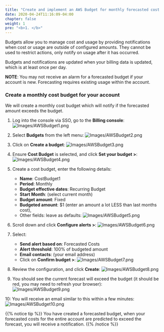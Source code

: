 ```yaml
---
title: "Create and implement an AWS Budget for monthly forecasted cost "
date: 2020-04-24T11:16:09-04:00
chapter: false
weight: 1
pre: "<b>1. </b>"
---
```


Budgets allow you to manage cost and usage by providing notifications when cost or usage are outside of configured amounts. They cannot be used to restrict actions, only notify on usage after it has occurred.

Budgets and notifications are updated when your billing data is updated, which is at least once per day.

**NOTE**: You may not receive an alarm for a forecasted budget if your account is new. Forecasting requires existing usage within the account.

### Create a monthly cost budget for your account
We will create a monthly cost budget which will notify if the forecasted amount exceeds the budget.

1. Log into the console via SSO, go to the **Billing console**:
![Images/AWSBudget1.png](/Cost/100_2_Cost_and_Usage_Governance/Images/AWSBudget1.png)

2. Select **Budgets** from the left menu:
![Images/AWSBudget2.png](/Cost/100_2_Cost_and_Usage_Governance/Images/AWSBudget2.png)

3. Click on **Create a budget**:
![Images/AWSBudget3.png](/Cost/100_2_Cost_and_Usage_Governance/Images/AWSBudget3.png)

4. Ensure **Cost Budget** is selected, and click **Set your budget >**:
![Images/AWSBudget4.png](/Cost/100_2_Cost_and_Usage_Governance/Images/AWSBudget4.png)

5. Create a cost budget, enter the following details:
    - **Name**: CostBudget1
    - **Period**: Monthly
    - **Budget effective dates**: Recurring Budget
    - **Start Month**: (select current month)
    - **Budget amount**: Fixed
    - **Budgeted amount**: $1 (enter an amount a lot LESS than last months cost),
    -  Other fields: leave as defaults:
![Images/AWSBudget5.png](/Cost/100_2_Cost_and_Usage_Governance/Images/AWSBudget5.png)

6. Scroll down and click **Configure alerts >**:
![Images/AWSBudget6.png](/Cost/100_2_Cost_and_Usage_Governance/Images/AWSBudget6.png)

7. Select:
    - **Send alert based on**: Forecasted Costs
    - **Alert threshold**: 100% of budgeted amount
    - **Email contacts**: (your email address)
    - Click on **Confirm budget >**:
![Images/AWSBudget7.png](/Cost/100_2_Cost_and_Usage_Governance/Images/AWSBudget7.png)

8. Review the configuration, and click **Create**:
![Images/AWSBudget8.png](/Cost/100_2_Cost_and_Usage_Governance/Images/AWSBudget8.png)

9. You should see the current forecast will exceed the budget (it should be red, you may need to refresh your browser):
![Images/AWSBudget9.png](/Cost/100_2_Cost_and_Usage_Governance/Images/AWSBudget9.png)

10: You will receive an email similar to this within a few minutes:
![Images/AWSBudget10.png](/Cost/100_2_Cost_and_Usage_Governance/Images/AWSBudget10.png)


{{% notice tip %}}
You have created a forecasted budget, when your forecasted costs for the entire account are predicted to exceed the forecast, you will receive a notification.
{{% /notice %}}
